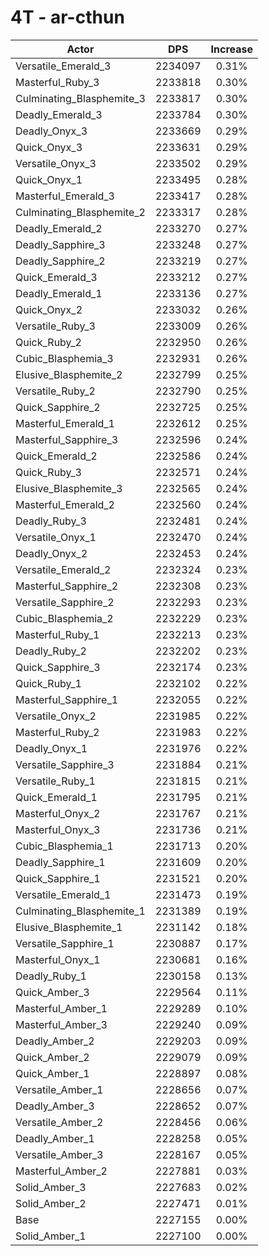 # 4T - ar-cthun
| Actor | DPS | Increase |
|---|:---:|:---:|
|Versatile_Emerald_3|2234097|0.31%|
|Masterful_Ruby_3|2233818|0.30%|
|Culminating_Blasphemite_3|2233817|0.30%|
|Deadly_Emerald_3|2233784|0.30%|
|Deadly_Onyx_3|2233669|0.29%|
|Quick_Onyx_3|2233631|0.29%|
|Versatile_Onyx_3|2233502|0.29%|
|Quick_Onyx_1|2233495|0.28%|
|Masterful_Emerald_3|2233417|0.28%|
|Culminating_Blasphemite_2|2233317|0.28%|
|Deadly_Emerald_2|2233270|0.27%|
|Deadly_Sapphire_3|2233248|0.27%|
|Deadly_Sapphire_2|2233219|0.27%|
|Quick_Emerald_3|2233212|0.27%|
|Deadly_Emerald_1|2233136|0.27%|
|Quick_Onyx_2|2233032|0.26%|
|Versatile_Ruby_3|2233009|0.26%|
|Quick_Ruby_2|2232950|0.26%|
|Cubic_Blasphemia_3|2232931|0.26%|
|Elusive_Blasphemite_2|2232799|0.25%|
|Versatile_Ruby_2|2232790|0.25%|
|Quick_Sapphire_2|2232725|0.25%|
|Masterful_Emerald_1|2232612|0.25%|
|Masterful_Sapphire_3|2232596|0.24%|
|Quick_Emerald_2|2232586|0.24%|
|Quick_Ruby_3|2232571|0.24%|
|Elusive_Blasphemite_3|2232565|0.24%|
|Masterful_Emerald_2|2232560|0.24%|
|Deadly_Ruby_3|2232481|0.24%|
|Versatile_Onyx_1|2232470|0.24%|
|Deadly_Onyx_2|2232453|0.24%|
|Versatile_Emerald_2|2232324|0.23%|
|Masterful_Sapphire_2|2232308|0.23%|
|Versatile_Sapphire_2|2232293|0.23%|
|Cubic_Blasphemia_2|2232229|0.23%|
|Masterful_Ruby_1|2232213|0.23%|
|Deadly_Ruby_2|2232202|0.23%|
|Quick_Sapphire_3|2232174|0.23%|
|Quick_Ruby_1|2232102|0.22%|
|Masterful_Sapphire_1|2232055|0.22%|
|Versatile_Onyx_2|2231985|0.22%|
|Masterful_Ruby_2|2231983|0.22%|
|Deadly_Onyx_1|2231976|0.22%|
|Versatile_Sapphire_3|2231884|0.21%|
|Versatile_Ruby_1|2231815|0.21%|
|Quick_Emerald_1|2231795|0.21%|
|Masterful_Onyx_2|2231767|0.21%|
|Masterful_Onyx_3|2231736|0.21%|
|Cubic_Blasphemia_1|2231713|0.20%|
|Deadly_Sapphire_1|2231609|0.20%|
|Quick_Sapphire_1|2231521|0.20%|
|Versatile_Emerald_1|2231473|0.19%|
|Culminating_Blasphemite_1|2231389|0.19%|
|Elusive_Blasphemite_1|2231142|0.18%|
|Versatile_Sapphire_1|2230887|0.17%|
|Masterful_Onyx_1|2230681|0.16%|
|Deadly_Ruby_1|2230158|0.13%|
|Quick_Amber_3|2229564|0.11%|
|Masterful_Amber_1|2229289|0.10%|
|Masterful_Amber_3|2229240|0.09%|
|Deadly_Amber_2|2229203|0.09%|
|Quick_Amber_2|2229079|0.09%|
|Quick_Amber_1|2228897|0.08%|
|Versatile_Amber_1|2228656|0.07%|
|Deadly_Amber_3|2228652|0.07%|
|Versatile_Amber_2|2228456|0.06%|
|Deadly_Amber_1|2228258|0.05%|
|Versatile_Amber_3|2228167|0.05%|
|Masterful_Amber_2|2227881|0.03%|
|Solid_Amber_3|2227683|0.02%|
|Solid_Amber_2|2227471|0.01%|
|Base|2227155|0.00%|
|Solid_Amber_1|2227100|0.00%|
